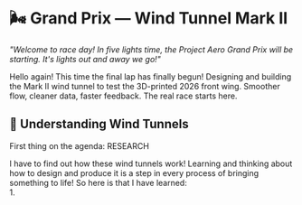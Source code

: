 
# 🌬️ Grand Prix — Wind Tunnel Mark II

*"Welcome to race day! In five lights time, the Project Aero Grand Prix will be starting. It's lights out and away we go!"*

Hello again! This time the final lap has finally begun! Designing and building the Mark II wind tunnel to test the 3D-printed 2026 front wing. Smoother flow, cleaner data, faster feedback. The real race starts here.

## 🧠 Understanding Wind Tunnels 

First thing on the agenda: RESEARCH   

I have to find out how these wind tunnels work! Learning and thinking about how to design and produce it is a step in every process of bringing something to life!
So here is that I have learned:   
1. 
